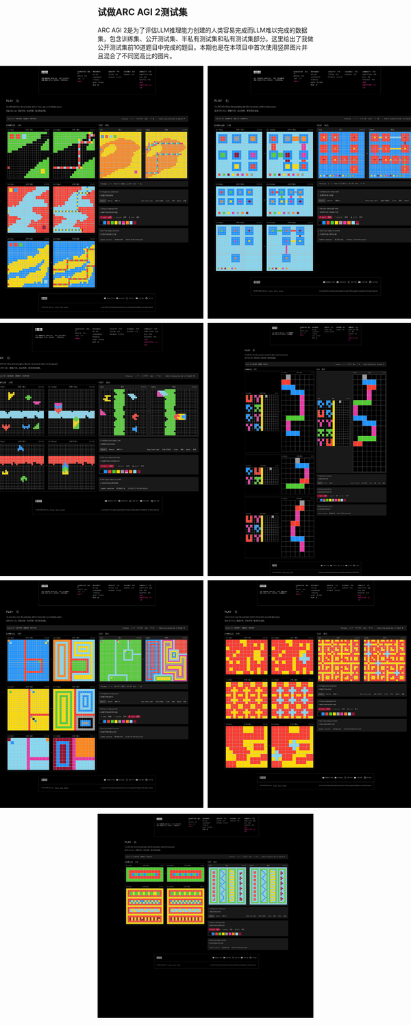 ## 试做ARC AGI 2测试集

ARC AGI 2是为了评估LLM推理能力创建的人类容易完成而LLM难以完成的数据集，包含训练集、公开测试集、半私有测试集和私有测试集部分。这里给出了我做公开测试集前10道题目中完成的题目。本期也是在本项目中首次使用竖屏图片并且混合了不同宽高比的图片。

<div style="display: flex; justify-content: center; gap: 10px; margin: 10px 0;">
<img src="https://github.com/Willian7004/media-blog/blob/main/files/202506/2025060601/10.png?raw=true" style="width:500px;" />
<img src="https://github.com/Willian7004/media-blog/blob/main/files/202506/2025060601/2.png?raw=true" style="width:500px;" />
</div>

<div style="display: flex; justify-content: center; gap: 10px; margin: 10px 0;">
<img src="https://github.com/Willian7004/media-blog/blob/main/files/202506/2025060601/3.png?raw=true" style="width:500px;" />
<img src="https://github.com/Willian7004/media-blog/blob/main/files/202506/2025060601/5.png?raw=true" style="width:500px;" />
</div>

<div style="display: flex; justify-content: center; gap: 10px; margin: 10px 0;">
<img src="https://github.com/Willian7004/media-blog/blob/main/files/202506/2025060601/8.png?raw=true" style="width:500px;" />
<img src="https://github.com/Willian7004/media-blog/blob/main/files/202506/2025060601/9.png?raw=true" style="width:500px;" />
</div>

![7.png](https://github.com/Willian7004/media-blog/blob/main/files/202506/2025060601/7.png?raw=true)